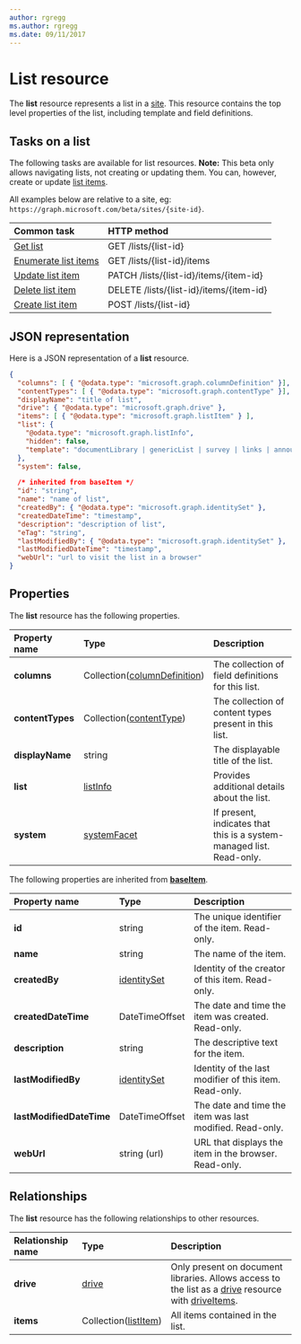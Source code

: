 ```yaml
---
author: rgregg
ms.author: rgregg
ms.date: 09/11/2017
---
```

# List resource

The **list** resource represents a list in a [site][].
This resource contains the top level properties of the list, including template and field definitions.

## Tasks on a list

The following tasks are available for list resources.
**Note:** This beta only allows navigating lists, not creating or updating them.
You can, however, create or update [list items][listItem].

All examples below are relative to a site, eg: `https://graph.microsoft.com/beta/sites/{site-id}`.

| Common task               | HTTP method
|:--------------------------|:------------------------------
| [Get list][]              | GET /lists/{list-id}
| [Enumerate list items][]  | GET /lists/{list-id}/items
| [Update list item][]      | PATCH /lists/{list-id}/items/{item-id}
| [Delete list item][]      | DELETE /lists/{list-id}/items/{item-id}
| [Create list item][]      | POST /lists/{list-id}

[Get list]: ../api/list_get.md
[Enumerate list items]: ../api/listItems_list.md
[Update list item]: ../api/listItem_update.md
[Delete list item]: ../api/listItem_delete.md
[Create list item]: ../api/listItem_create.md

## JSON representation

Here is a JSON representation of a **list** resource.

<!-- { "blockType": "resource", 
       "@odata.type": "microsoft.graph.list",
       "keyProperty": "id", 
       "optionalProperties": [ "items", "drive"] } -->

```json
{
  "columns": [ { "@odata.type": "microsoft.graph.columnDefinition" }],
  "contentTypes": [ { "@odata.type": "microsoft.graph.contentType" }],
  "displayName": "title of list",
  "drive": { "@odata.type": "microsoft.graph.drive" },
  "items": [ { "@odata.type": "microsoft.graph.listItem" } ],
  "list": {
    "@odata.type": "microsoft.graph.listInfo",
    "hidden": false,
    "template": "documentLibrary | genericList | survey | links | announcements | contacts ..."
  },
  "system": false,

  /* inherited from baseItem */
  "id": "string",
  "name": "name of list",
  "createdBy": { "@odata.type": "microsoft.graph.identitySet" },
  "createdDateTime": "timestamp",
  "description": "description of list",
  "eTag": "string",
  "lastModifiedBy": { "@odata.type": "microsoft.graph.identitySet" },
  "lastModifiedDateTime": "timestamp",
  "webUrl": "url to visit the list in a browser"
}
```

## Properties

The **list** resource has the following properties.

| Property name    | Type                             | Description
|:-----------------|:---------------------------------|:---------------------------
| **columns**      | Collection([columnDefinition][]) | The collection of field definitions for this list.
| **contentTypes** | Collection([contentType][])      | The collection of content types present in this list.
| **displayName**  | string                           | The displayable title of the list.
| **list**         | [listInfo][]                     | Provides additional details about the list.
| **system**       | [systemFacet][]                  | If present, indicates that this is a system-managed list. Read-only.

The following properties are inherited from **[baseItem][]**.

| Property name            | Type             | Description
|:-------------------------|:-----------------|:-------------------------------
| **id**                   | string           | The unique identifier of the item. Read-only.
| **name**                 | string           | The name of the item.
| **createdBy**            | [identitySet][]  | Identity of the creator of this item. Read-only.
| **createdDateTime**      | DateTimeOffset   | The date and time the item was created. Read-only.
| **description**          | string           | The descriptive text for the item.
| **lastModifiedBy**       | [identitySet][]  | Identity of the last modifier of this item. Read-only.
| **lastModifiedDateTime** | DateTimeOffset   | The date and time the item was last modified. Read-only.
| **webUrl**               | string (url)     | URL that displays the item in the browser. Read-only.

## Relationships

The **list** resource has the following relationships to other resources.

| Relationship name | Type                        | Description
|:------------------|:----------------------------|:------------------------------
| **drive**         | [drive][]                   | Only present on document libraries. Allows access to the list as a [drive][] resource with [driveItems][driveItem].
| **items**         | Collection([listItem][])    | All items contained in the list.

[baseItem]: baseItem.md
[contentType]: contentType.md
[drive]: drive.md
[driveItem]: driveItem.md
[columnDefinition]: columnDefinition.md
[identitySet]: identitySet.md
[listInfo]: listInfo.md
[listItem]: listItem.md
[site]: site.md
[systemFacet]: systemFacet.md

<!-- {
  "type": "#page.annotation",
  "description": "",
  "keywords": "",
  "section": "documentation",
  "tocPath": "Resources/Lists",
  "tocBookmarks": {
    "Lists": "#"
  }
} -->
